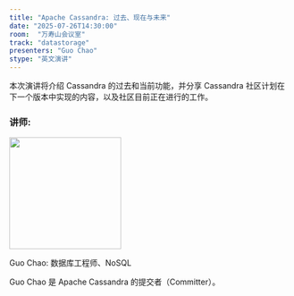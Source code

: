 ```yaml
---
title: "Apache Cassandra: 过去、现在与未来"
date: "2025-07-26T14:30:00"
room:  "万寿山会议室"
track: "datastorage"
presenters: "Guo Chao"
stype: "英文演讲"
---
```


本次演讲将介绍 Cassandra 的过去和当前功能，并分享 Cassandra 社区计划在下一个版本中实现的内容，以及社区目前正在进行的工作。

### 讲师:

<img src="https://sessionize.com/image/b2ba-400o400o1-07109e43-e2ee-48d4-9e94-c01a1d0f8c01.jpg" width="200" /><br/>

Guo Chao: 数据库工程师、NoSQL

Guo Chao 是 Apache Cassandra 的提交者（Committer）。